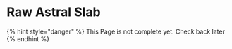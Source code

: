 # Raw Astral Slab

{% hint style="danger" %}
This Page is not complete yet. Check back later
{% endhint %}

